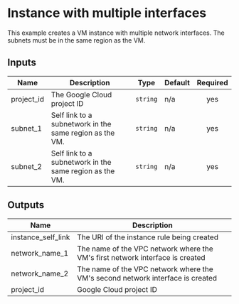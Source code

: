 # Instance with multiple interfaces

This example creates a VM instance with multiple network interfaces.
The subnets must be in the same region as the VM.

<!-- BEGINNING OF PRE-COMMIT-TERRAFORM DOCS HOOK -->
## Inputs

| Name | Description | Type | Default | Required |
|------|-------------|------|---------|:--------:|
| project\_id | The Google Cloud project ID | `string` | n/a | yes |
| subnet\_1 | Self link to a subnetwork in the same region as the VM. | `string` | n/a | yes |
| subnet\_2 | Self link to a subnetwork in the same region as the VM. | `string` | n/a | yes |

## Outputs

| Name | Description |
|------|-------------|
| instance\_self\_link | The URI of the instance rule  being created |
| network\_name\_1 | The name of the VPC network where the VM's first network interface is created |
| network\_name\_2 | The name of the VPC network where the VM's second network interface is created |
| project\_id | Google Cloud project ID |

<!-- END OF PRE-COMMIT-TERRAFORM DOCS HOOK -->
